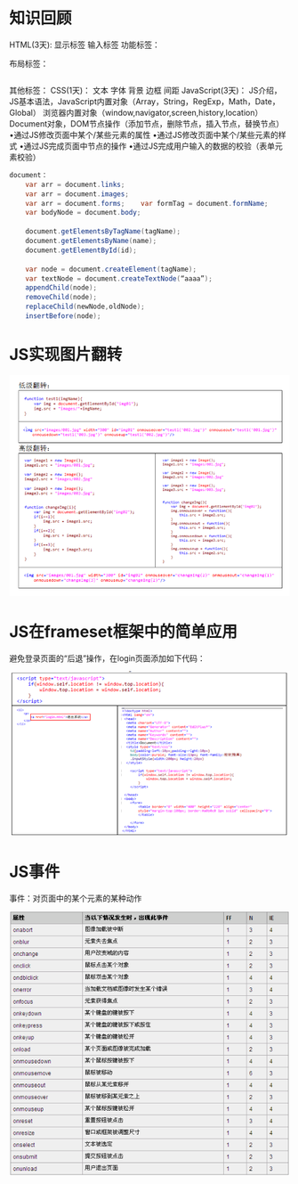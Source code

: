 # 知识回顾

HTML(3天):
	显示标签
	输入标签
	功能标签：<a></a>   <form action="" method=""></from>
	布局标签：<table></table>   <div style=""></div>   <ol></ol>   <ul></ul>
	其他标签：
CSS(1天)：
	文本
	字体
	背景
	边框
	间距
JavaScript(3天)：
	JS介绍，JS基本语法，JavaScript内置对象（Array，String，RegExp，Math，Date，Global）
	浏览器内置对象（window,navigator,screen,history,location）
	Document对象，DOM节点操作（添加节点，删除节点，插入节点，替换节点）
•通过JS修改页面中某个/某些元素的属性
•通过JS修改页面中某个/某些元素的样式
•通过JS完成页面中节点的操作
•通过JS完成用户输入的数据的校验（表单元素校验）

```java
document：
	var arr = document.links;
	var arr = document.images;
	var arr = document.forms;    var formTag = document.formName;
	var bodyNode = document.body;
	
	document.getElementsByTagName(tagName);
	document.getElementsByName(name);
	document.getElementById(id);
	
	var node = document.createElement(tagName);
	var textNode = document.createTextNode(“aaaa”);
	appendChild(node);
	removeChild(node);
	replaceChild(newNode,oldNode);
	insertBefore(node);
```

# JS实现图片翻转

![](img/7-1.png)

# JS在frameset框架中的简单应用

避免登录页面的“后退”操作，在login页面添加如下代码：

![](img/7-2.png)

# JS事件

事件：对页面中的某个元素的某种动作

![](img/7-3.png)

